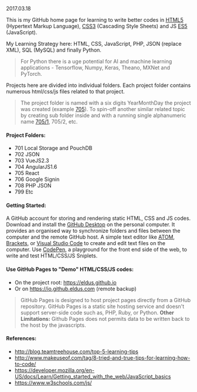 2017.03.18

This is my GitHub home page for learning to write better codes in [HTML5](https://en.wikipedia.org/wiki/HTML5) (Hypertext Markup Language), [CSS3](https://en.wikipedia.org/wiki/Cascading_Style_Sheets#CSS_3) (Cascading Style Sheets) and JS [ES5](https://en.wikipedia.org/wiki/ECMAScript#5th_Edition) (JavaScript). 

My Learning Strategy here: HTML, CSS, JavaScript, PHP, JSON (replace XML), SQL (MySQL) and finally Python.

> For Python there is a uge potential for AI and machine learning applications - Tensorflow, Numpy, Keras, Theano, MXNet and PyTorch.

Projects here are divided into individual folders. Each project folder contains numerous html/css/js files related to that project.

> The project folder is named with a six digits YearMonthDay the project was created (example [705](https://github.com/eldus/eldus.github.io/tree/master/705)). To spin-off another similar related topic by creating sub folder inside and with a running single alphanumeric name [705/1](https://github.com/eldus/eldus.github.io/tree/master/705/1), 705/2, etc.

#### Project Folders:
* 701 Local Storage and PouchDB
* 702 JSON
* 703 VueJS2.3
* 704 AngularJS1.6
* 705 React
* 706 Google Signin
* 708 PHP JSON
* 799 Etc

#### Getting Started:
A GitHub account for storing and rendering static HTML, CSS and JS codes. Download and install the [GitHub Desktop](https://desktop.github.com) on the personal computer. It provides an organised way to synchronize folders and files between the computer and the remote GitHub host. A simple text editor like [ATOM](https://atom.io), [Brackets](https://brackets.io), or [Visual Studio Code](https://code.visualstudio.com) to create and edit text files on the computer. Use [CodePen](https://codepen.io/pen/), a playground for the front end side of the web, to write and test HTML/CSS/JS Sniplets.

#### Use GitHub Pages to "Demo" HTML/CSS/JS codes:
* On the project root: https://eldus.github.io
* Or on https://io.github.eldus.com (remote backup)

> GitHub Pages is designed to host project pages directly from a GitHub repository. GitHub Pages is a static site hosting service and doesn't support server-side code such as, PHP, Ruby, or Python. **Other Limitations:** Github Pages does not permits data to be written back to the host by the javascripts.

#### References:
* http://blog.teamtreehouse.com/top-5-learning-tips
* http://www.makeuseof.com/tag/8-tried-and-true-tips-for-learning-how-to-code/
* https://developer.mozilla.org/en-US/docs/Learn/Getting_started_with_the_web/JavaScript_basics
* https://www.w3schools.com/js/
